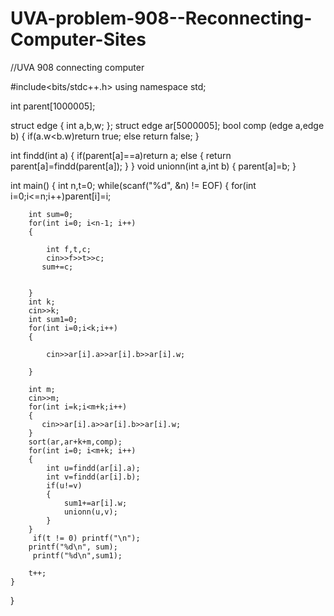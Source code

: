 # UVA-problem-908--Reconnecting-Computer-Sites
//UVA 908 connecting computer

#include<bits/stdc++.h>
using namespace std;

int parent[1000005];

struct edge
{
    int a,b,w;
};
struct edge ar[5000005];
bool comp (edge a,edge b)
{
    if(a.w<b.w)return true;
    else return false;
}

int findd(int a)
{
    if(parent[a]==a)return a;
    else
    {
        return parent[a]=findd(parent[a]);
    }
}
void unionn(int a,int b)
{
    parent[a]=b;
}

int main()
{
    int n,t=0;
    while(scanf("%d", &n) != EOF)
    {
        for(int i=0;i<=n;i++)parent[i]=i;

        int sum=0;
        for(int i=0; i<n-1; i++)
        {

            int f,t,c;
            cin>>f>>t>>c;
           sum+=c;


        }
        int k;
        cin>>k;
        int sum1=0;
        for(int i=0;i<k;i++)
        {

            cin>>ar[i].a>>ar[i].b>>ar[i].w;

        }

        int m;
        cin>>m;
        for(int i=k;i<m+k;i++)
        {
           cin>>ar[i].a>>ar[i].b>>ar[i].w;
        }
        sort(ar,ar+k+m,comp);
        for(int i=0; i<m+k; i++)
        {
            int u=findd(ar[i].a);
            int v=findd(ar[i].b);
            if(u!=v)
            {
                sum1+=ar[i].w;
                unionn(u,v);
            }
        }
         if(t != 0) printf("\n");
        printf("%d\n", sum);
         printf("%d\n",sum1);

        t++;
    }

}
